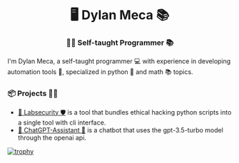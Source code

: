 <h1 align="center">🖥️ Dylan Meca 📚</h1>
<h3 align="center">👨‍💻 Self-taught Programmer 📚</h3>

I'm Dylan Meca, a self-taught programmer 💻 with experience in developing automation tools 🤖, specialized in python 🐍 and math 📚 topics.

### 📦 Projects 🧑‍💼

- [🔬 Labsecurity 🛡️](https://github.com/dylanmeca/labsecurity) is a tool that bundles ethical hacking python scripts into a single tool with cli interface.
- [🤖 ChatGPT-Assistant 🐍](https://huggingface.co/spaces/dylanmeca/ChatGPT-Assistant) is a chatbot that uses the gpt-3.5-turbo model through the openai api.

[![trophy](https://github-profile-trophy.vercel.app/?username=dylanmeca)](https://github.com/ryo-ma/github-profile-trophy)
